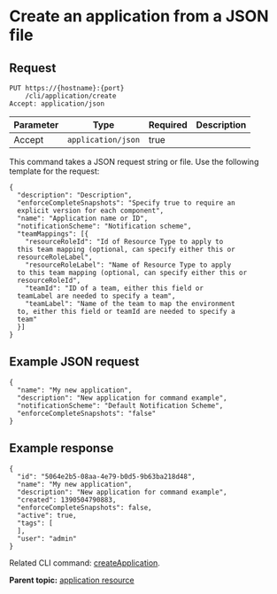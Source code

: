 # Create an application from a JSON file

## Request

```
PUT https://{hostname}:{port}
    /cli/application/create
Accept: application/json

```

|Parameter|Type|Required|Description|
|---------|----|--------|-----------|
|Accept|`application/json`|true| |

This command takes a JSON request string or file. Use the following template for the request:

```
{
  "description": "Description",
  "enforceCompleteSnapshots": "Specify true to require an 
  explicit version for each component",
  "name": "Application name or ID",
  "notificationScheme": "Notification scheme",
  "teamMappings": [{
    "resourceRoleId": "Id of Resource Type to apply to 
  this team mapping (optional, can specify either this or 
  resourceRoleLabel",
    "resourceRoleLabel": "Name of Resource Type to apply 
  to this team mapping (optional, can specify either this or 
  resourceRoleId",
    "teamId": "ID of a team, either this field or 
  teamLabel are needed to specify a team",
    "teamLabel": "Name of the team to map the environment 
  to, either this field or teamId are needed to specify a 
  team"
  }]
}

```

## Example JSON request

```
{
  "name": "My new application",
  "description": "New application for command example",
  "notificationScheme": "Default Notification Scheme",
  "enforceCompleteSnapshots": "false"
}
```

## Example response

```
{
  "id": "5064e2b5-08aa-4e79-b0d5-9b63ba218d48",
  "name": "My new application",
  "description": "New application for command example",
  "created": 1390504790883,
  "enforceCompleteSnapshots": false,
  "active": true,
  "tags": [
  ],
  "user": "admin"
}
```

Related CLI command: [createApplication](udclient_createapplication.md).

**Parent topic:** [application resource](../../com.udeploy.api.doc/topics/rest_cli_application.md)

